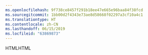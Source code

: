 ```yaml
---
ms.openlocfilehash: 9f738ce8457f291b18ee47e665e96baa84f38fcd
ms.sourcegitcommit: 1bb00d2f4343e73ae8d58668f02297a3cf10a4c1
ms.translationtype: HT
ms.contentlocale: zh-CN
ms.lasthandoff: 06/15/2019
ms.locfileid: "63869873"
---
```

<span data-ttu-id="496db-101">HTML</span><span class="sxs-lookup"><span data-stu-id="496db-101">HTML</span></span>